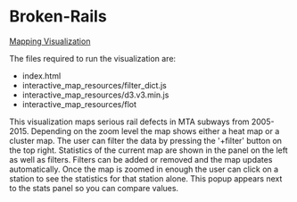 # Broken-Rails

[Mapping Visualization](http://htmlpreview.github.com/?https://github.com/samlpollack/Broken-Rails/blob/master/index.html)

The files required to run the visualization are:
* index.html
* interactive_map_resources/filter_dict.js
* interactive_map_resources/d3.v3.min.js
* interactive_map_resources/flot

This visualization maps serious rail defects in MTA subways from 2005-2015. Depending on the zoom level the map shows either a heat map or a cluster map. The user can filter the data by pressing the '+filter' button on the top right. Statistics of the current map are shown in the panel on the left as well as filters. Filters can be added or removed and the map updates automatically. Once the map is zoomed in enough the user can click on a station to see the statistics for that station alone. This popup appears next to the stats panel so you can compare values. 

